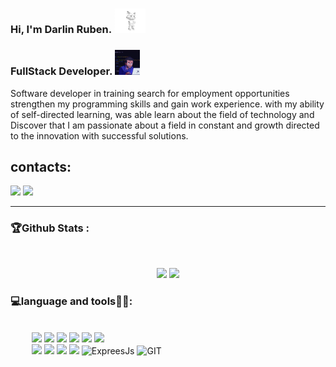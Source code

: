 ### Hi, I'm Darlin Ruben. <img src="src/gif/gif.gif" width="50px">

### FullStack Developer. <img src="src/gif/giphy.gif" width="40px"><br>

<p>
Software developer in training
search for employment opportunities
strengthen my programming skills and
gain work experience. with my ability
of self-directed learning, was able
learn about the field of technology and
Discover that I am passionate about a field in
constant and growth directed to the
innovation with successful solutions.
</p>

<h2> contacts: </h2>  <a href = "mailto:runben67nina@gmail.com"><img src="https://img.shields.io/badge/Gmail-D14836?style=for-the-badge&logo=gmail&logoColor=white" target="_blank"></a>
  <a href="https://www.linkedin.com/in/darlin-nina-71b942190" target="_blank"><img src="https://img.shields.io/badge/-LinkedIn-%230077B5?style=for-the-badge&logo=linkedin&logoColor=white" target="_blank"></a> 

 
<hr style='height: 1px;'>
<!-- estadísticas de githud sin separar -->
<!--
<div align="center">
  <a href="https://github.com/Ruben890">
  <img height="180em" src="https://github-readme-stats.vercel.app/api?username=Ruben890&show_icons=true&theme=dracula&include_all_commits=true&count_private=true"/>
  <img height="180em" src="https://github-readme-stats.vercel.app/api/top-langs/?username=Ruben890&layout=compact&langs_count=7&theme=dracula"/>
</div>
-->


 
### 🏆Github Stats :

<!-- estadísticas de githud separararadas -->
</br>
<p align="center">
 <img height="180" src="https://github-readme-stats.vercel.app/api/top-langs/?username=Ruben890&theme=dracula"/>
 
 <img height="180" src="https://github-readme-stats.vercel.app/api?username=Ruben890&count_private=true&show_icons=true&theme=dracula&include_all_commits=true"/>
  </P>

  
### 💻language and tools🧑‍💻:
<div style='
display:flex; 
padding:18px; 
margin:1rem'
alinear = center >
<!--FRONTEND -->
  
<div>
   <img src="https://img.shields.io/badge/HTML5-E34F26?style=for-the-badge&logo=html5&logoColor=white" titel="HTML"/>
   <img src="https://img.shields.io/badge/CSS3-1572B6?style=for-the-badge&logo=css3&logoColor=white" titel="CSS" />
   <img src="https://img.shields.io/badge/Bootstrap-563D7C?style=for-the-badge&logo=bootstrap&logoColor=white" titel="Bootstrap" />
   <img src="https://img.shields.io/badge/JavaScript-F7DF1E?style=for-the-badge&logo=javascript&logoColor=black" titel="JavaScripts" />
   <img src="https://img.shields.io/badge/TypeScript-007ACC?style=for-the-badge&logo=typescript&logoColor=white" titel="TypeScripts" />
   <img src="https://img.shields.io/badge/React-20232A?style=for-the-badge&logo=react&logoColor=61DAFB" titel="React" />           
<div/>
  
 <!-- BACKEND -->

  <div>
       <img src="https://img.shields.io/badge/Python-14354C?style=for-the-badge&logo=python&logoColor=white" titel="Python" />
       <img src="https://img.shields.io/badge/Django-092E20?style=for-the-badge&logo=django&logoColor=white" titel="Django"/>
       <img src="https://img.shields.io/badge/Node.js-43853D?style=for-the-badge&logo=node.js&logoColor=white" titel="NodeJs"/>
       <img src="https://img.shields.io/badge/MySQL-00000F?style=for-the-badge&logo=mysql&logoColor=white" titel="MYSLQ"/>
      <!-- <img src="https://img.shields.io/badge/MongoDB-4EA94B?style=for-the-badge&logo=mongodb&logoColor=white" title="MongoDB"> -->
       <img src="https://img.shields.io/badge/Express.js-404D59?style=for-the-badge" title="ExpreesJs">
       <img src="https://img.shields.io/badge/GIT-E44C30?style=for-the-badge&logo=git&logoColor=white" title="GIT">
  <div/>
  

</div>
